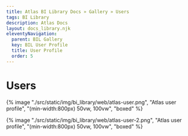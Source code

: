 ```yaml
---
title: Atlas BI Library Docs » Gallery » Users
tags: BI Library
description: Atlas Docs
layout: docs_library.njk
eleventyNavigation:
  parent: BIL Gallery
  key: BIL User Profile
  title: User Profile
  order: 5
---
```


# Users

{% image "./src/static/img/bi_library/web/atlas-user.png", "Atlas user profile", "(min-width:800px) 50vw, 100vw", "boxed" %}

{% image "./src/static/img/bi_library/web/atlas-user-2.png", "Atlas user profile", "(min-width:800px) 50vw, 100vw", "boxed" %}
